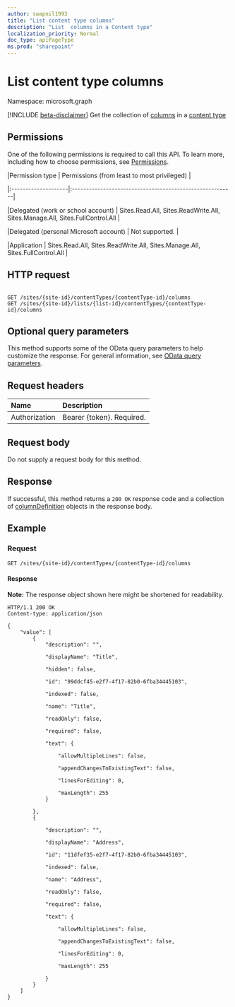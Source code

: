 ```yaml
---
author: swapnil1993
title: "List content type columns"
description: "List  columns in a Content type"
localization_priority: Normal
doc_type: apiPageType
ms.prod: "sharepoint"
---
```


# List content type columns
Namespace: microsoft.graph

[!INCLUDE [beta-disclaimer](../../includes/beta-disclaimer.md)]
Get the collection of  [columns][columnDefinition] in a [content type][contentType] 

  

## Permissions

  

One of the following permissions is required to call this API. To learn more, including how to choose permissions, see [Permissions](/graph/permissions_reference.md).

  

|Permission type | Permissions (from least to most privileged) |

|:--------------------|:---------------------------------------------------------|

|Delegated (work or school account) | Sites.Read.All, Sites.ReadWrite.All, Sites.Manage.All, Sites.FullControl.All  |

|Delegated (personal Microsoft account) | Not supported. |

|Application | Sites.Read.All, Sites.ReadWrite.All, Sites.Manage.All, Sites.FullControl.All  |

  

## HTTP request

  
<!-- {
  "blockType": "ignored"
}
-->
```http

GET /sites/{site-id}/contentTypes/{contentType-id}/columns
GET /sites/{site-id}/lists/{list-id}/contentTypes/{contentType-id}/columns
```

  
## Optional query parameters
This method supports some of the OData query parameters to help customize the response. For general information, see [OData query parameters](/graph/query-parameters).

## Request headers
|Name|Description|
|:---|:---|
|Authorization|Bearer {token}. Required.|

## Request body
Do not supply a request body for this method.

## Response

If successful, this method returns a `200 OK` response code and a collection of [columnDefinition][] objects in the response body.

  

## Example

  

### Request

  

<!-- { "blockType": "request", "name": "get_columns_from_contenttype" } -->

  

```http
GET /sites/{site-id}/contentTypes/{contentType-id}/columns
```

  

#### Response
**Note:** The response object shown here might be shortened for readability.
<!-- {
  "blockType": "response",
  "truncated": true,
  "@odata.type": "Collection(microsoft.graph.columnDefinition)"
}
-->  

```http
HTTP/1.1 200 OK
Content-type: application/json

{
	"value": [
		{
            "description": "",

            "displayName": "Title",

            "hidden": false,

            "id": "99ddcf45-e2f7-4f17-82b0-6fba34445103",

            "indexed": false,

            "name": "Title",

            "readOnly": false,

            "required": false,

            "text": {

                "allowMultipleLines": false,

                "appendChangesToExistingText": false,

                "linesForEditing": 0,

                "maxLength": 255
            }

		},
		{

            "description": "",

            "displayName": "Address",

            "id": "11dfef35-e2f7-4f17-82b0-6fba34445103",

            "indexed": false,

            "name": "Address",

            "readOnly": false,

            "required": false,

            "text": {

                "allowMultipleLines": false,

                "appendChangesToExistingText": false,

                "linesForEditing": 0,

                "maxLength": 255

            }
        }
	]
}
```

  

[columnDefinition]: ../resources/columnDefinition.md
[contentType]: ../resources/contentType.md
 